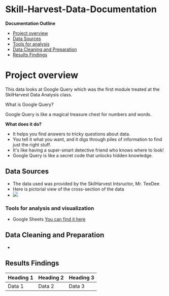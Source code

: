 # Skill-Harvest-Data-Documentation

**Documentation Outline**
- [Project overview](#project-overview)
- [Data Sources](data-sources)
- [Tools for analysis](tools-for-analysis)
- [Data Cleaning and Preparation](data-cleaning-and-preparation)
- [Results Findings](#results-findings)

  
# Project overview
This data looks at Google Query which was the first module treated at the SkilHarvest Data Analysis class.

What is Google Query? 

Google Query is like a magical treasure chest for numbers and words.

**What does it do?**
- It helps you find answers to tricky questions about data.
- You tell it what you want, and it digs through piles of information to find just the right stuff.
- It's like having a super-smart detective friend who knows where to look!
- Google Query is like a secret code that unlocks hidden knowledge. 

## Data Sources
- The data used was provided by the SkilHarvest Intsructor, Mr. TeeDee
- Here is pictorial view of the cross-section of the data
-  ![](SkilHarvest-Stationary-Supplies.png)
  
### Tools for analysis and visualization
- Google Sheets [You can find it here](https://docs.google.com/spreadsheets/u/0/?ec=asw-sheets-hero-goto)

## Data Cleaning and Preparation
-

## Results Findings

| Heading 1 | Heading 2 | Heading 3 |
| --------- | ----------| --------- |
| Data 1 | Data 2 | Data 3 |
